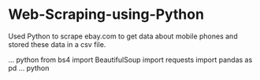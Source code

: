 # Web-Scraping-using-Python
Used Python to scrape ebay.com to get data about mobile phones and stored these data in a csv file.

... python
from bs4 import BeautifulSoup
import requests 
import pandas as pd
... python
